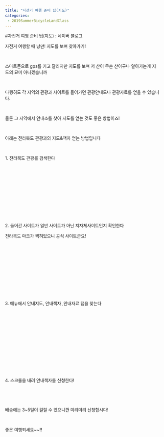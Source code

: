 ```yaml
---
title: "자전거 여행 준비 팁(지도)"
categories:
 - 2019SummerBicycleLandClass
---
```

#자전거 여행 준비 팁(지도) : 네이버 블로그
<div class="wrap_rabbit pcol2 _param(1) _postViewArea221565686137" id="post-view221565686137">
<!-- Rabbit HTML --><div class="se-viewer se-theme-default" lang="ko-KR">
<!-- SE_DOC_HEADER_END -->
<div class="se-main-container">
<div class="se-component se-text se-l-default" id="SE-64d8e93c-a580-4626-80ed-e64f84a078f3">
<div class="se-component-content">
<div class="se-section se-section-text se-l-default">
<div class="se-module se-module-text"><!-- SE-TEXT { --><p class="se-text-paragraph se-text-paragraph-align-" id="SE-29399a64-a65a-45de-906c-2a3579e824c7" style=""><span class="se-fs- se-ff-" id="SE-a1ac44de-13cf-494b-bc1d-656ecdc4527a" style="">자전거 여행할 때 낭만! 지도를 보며 찾아가기!</span></p><!-- } SE-TEXT --><!-- SE-TEXT { --><p class="se-text-paragraph se-text-paragraph-align-" id="SE-4f439cd4-9e1c-48ff-b297-30db5afe3e1d" style=""><span class="se-fs- se-ff-" id="SE-acff30b9-c8d7-4371-85c5-b6e3cfb809dd" style="">​</span></p><!-- } SE-TEXT --><!-- SE-TEXT { --><p class="se-text-paragraph se-text-paragraph-align-" id="SE-26266f57-9d36-469f-bb8c-9cbe5b6c88ed" style=""><span class="se-fs- se-ff-" id="SE-fe7a5f71-e3b3-422c-ac2c-cfa96cba89ed" style="">스마트폰으로 gps를 키고 달리지만 지도를 보며 저 산이 무슨 산이구나 알아가는게 지도의 묘미 아니겠습니까</span></p><!-- } SE-TEXT --><!-- SE-TEXT { --><p class="se-text-paragraph se-text-paragraph-align-" id="SE-a8b88160-e5ba-40d5-94e9-22c4534ec88e" style=""><span class="se-fs- se-ff-" id="SE-56d6cdd1-e2c2-4156-b882-5fabf8142ae4" style="">​</span></p><!-- } SE-TEXT --><!-- SE-TEXT { --><p class="se-text-paragraph se-text-paragraph-align-" id="SE-1695fbe0-4a8c-44bf-8842-492720e64032" style=""><span class="se-fs- se-ff-" id="SE-82f4d427-8e05-4e8e-966b-b619c497b59a" style="">다행히도 각 지역의 관광과 사이트를 들어가면 관광안내도나 관광자료를 얻을 수 있습니다.</span></p><!-- } SE-TEXT --><!-- SE-TEXT { --><p class="se-text-paragraph se-text-paragraph-align-" id="SE-74848174-9d65-4bba-b82f-c90ebda28547" style=""><span class="se-fs- se-ff-" id="SE-c8696ad0-ff5b-4b29-ab26-77bd0c0d281d" style="">​</span></p><!-- } SE-TEXT --><!-- SE-TEXT { --><p class="se-text-paragraph se-text-paragraph-align-" id="SE-a4137411-6a48-417d-a301-db28b880d90a" style=""><span class="se-fs- se-ff-" id="SE-8c9fd7a5-1292-4396-a7e0-a8e2b7dae1d4" style="">물론 그 지역에서 안내소를 찾아 지도를 얻는 것도 좋은 방법이죠!</span></p><!-- } SE-TEXT --><!-- SE-TEXT { --><p class="se-text-paragraph se-text-paragraph-align-" id="SE-aad1a8be-0d5e-48fa-8a7a-ade85600cf7c" style=""><span class="se-fs- se-ff-" id="SE-0a5bbba2-71df-467f-8196-8ae8795d5fb8" style="">​</span></p><!-- } SE-TEXT --><!-- SE-TEXT { --><p class="se-text-paragraph se-text-paragraph-align-" id="SE-e6cec40d-d225-4945-a054-4c1788394a53" style=""><span class="se-fs- se-ff-" id="SE-61eb9c58-a75e-47df-befb-18ad812b30d2" style="">아래는 전라북도 관광과의 지도&amp;책자 얻는 방법입니다</span></p><!-- } SE-TEXT --><!-- SE-TEXT { --><p class="se-text-paragraph se-text-paragraph-align-" id="SE-f802e2ab-3150-4db0-a50c-2cfd9f813e0d" style=""><span class="se-fs- se-ff-" id="SE-f6f8d677-2320-4487-a599-2c472613975d" style="">​</span></p><!-- } SE-TEXT --><!-- SE-TEXT { --><p class="se-text-paragraph se-text-paragraph-align-" id="SE-f566ebed-acbb-446a-89dc-db3d93355b87" style=""><span class="se-fs- se-ff-" id="SE-6d61f86f-e75e-4fa0-9c30-b1ef060dea93" style="">1. 전라북도 관광를 검색한다</span></p><!-- } SE-TEXT --></div>
</div>
</div>
</div> <div class="se-component se-image se-l-default" id="SE-70e219bf-b2b6-46a0-94a8-3f89b5193da7">
<div class="se-component-content se-component-content-fit">
<div class="se-section se-section-image se-l-default se-section-align-">
<a class="se-module se-module-image __se_image_link __se_link" data-linkdata='{"id" : "SE-70e219bf-b2b6-46a0-94a8-3f89b5193da7", "src" : "https://postfiles.pstatic.net/MjAxOTA2MTlfMTA1/MDAxNTYwOTE2NzIzNTEw.tdvx51oLthvRdJIKbdpx5wGHR7KG9szEUNL882tgJ38g.PB6CniDqLF9oy8ah4wjpFC6ntGCuXIw5xiU5lwgJnsUg.PNG.dls32208/image.png", "linkUse" : "false", "link" : ""}' data-linktype="img" href="#" onclick="return false;" style=" ">
<img alt="" class="se-image-resource" data-height="313" data-lazy-src="https://postfiles.pstatic.net/MjAxOTA2MTlfMTA1/MDAxNTYwOTE2NzIzNTEw.tdvx51oLthvRdJIKbdpx5wGHR7KG9szEUNL882tgJ38g.PB6CniDqLF9oy8ah4wjpFC6ntGCuXIw5xiU5lwgJnsUg.PNG.dls32208/image.png?type=w966" data-width="693" src="https://raw.githubusercontent.com/rage147-OwO/rage147-OwO.github.io/master/_images/images/2019-6-19-자전거 여행 준비 팁(지도)/0.png">
</a> </div>
</div>
</div> <div class="se-component se-text se-l-default" id="SE-d4f66998-209f-4d58-9613-64bb0850289e">
<div class="se-component-content">
<div class="se-section se-section-text se-l-default">
<div class="se-module se-module-text"><!-- SE-TEXT { --><p class="se-text-paragraph se-text-paragraph-align-" id="SE-ee0e34f5-61bb-4ab3-be19-715acf7f29e6" style=""><span class="se-fs- se-ff-" id="SE-e8b91a25-eca3-45d3-9152-d03185e6166f" style="">​</span></p><!-- } SE-TEXT --><!-- SE-TEXT { --><p class="se-text-paragraph se-text-paragraph-align-" id="SE-4f310d15-0225-4cec-9ecf-dfd34650d4bc" style=""><span class="se-fs- se-ff-" id="SE-83e0cbbf-c2d7-42bd-8fce-f15674bc7a5f" style="">​</span></p><!-- } SE-TEXT --><!-- SE-TEXT { --><p class="se-text-paragraph se-text-paragraph-align-" id="SE-7ded85c7-dd6b-4746-aa55-67df0ea0b61d" style=""><span class="se-fs- se-ff-" id="SE-0d5083fc-eaf6-4bb9-be13-6b2a211564a7" style="">​</span></p><!-- } SE-TEXT --><!-- SE-TEXT { --><p class="se-text-paragraph se-text-paragraph-align-" id="SE-2c1b251d-5eb6-4de3-84b0-6f23322cddc2" style=""><span class="se-fs- se-ff-" id="SE-1eb8e90f-aab7-456a-ab38-8f670fb8363a" style="">​</span></p><!-- } SE-TEXT --><!-- SE-TEXT { --><p class="se-text-paragraph se-text-paragraph-align-" id="SE-c0c743c0-a5b4-4995-8058-df8197545f87" style=""><span class="se-fs- se-ff-" id="SE-fc82c326-4083-4238-b2db-56981c4b3d7f" style="">​</span></p><!-- } SE-TEXT --><!-- SE-TEXT { --><p class="se-text-paragraph se-text-paragraph-align-" id="SE-527e83ca-3443-4ca6-ae4f-c6c5e0205a31" style=""><span class="se-fs- se-ff-" id="SE-afb6eab7-4a83-4d64-b6bc-d5c521ef615b" style="">2. 들어간 사이트가 일반 사이트가 아닌 지자체사이트인지 확인한다</span></p><!-- } SE-TEXT --><!-- SE-TEXT { --><p class="se-text-paragraph se-text-paragraph-align-" id="SE-f5adef5f-cbe5-4f9d-9f4b-b0f816bdbac6" style=""><span class="se-fs- se-ff-" id="SE-bcb97b5f-2371-4a25-a913-08c9b07ad29d" style="">전라북도 마크가 찍혀있으니 공식 사이트군요!</span></p><!-- } SE-TEXT --></div>
</div>
</div>
</div> <div class="se-component se-image se-l-default" id="SE-53bd2fc4-c259-4a3a-b725-043b443594cc">
<div class="se-component-content se-component-content-fit">
<div class="se-section se-section-image se-l-default se-section-align-">
<a class="se-module se-module-image __se_image_link __se_link" data-linkdata='{"id" : "SE-53bd2fc4-c259-4a3a-b725-043b443594cc", "src" : "https://postfiles.pstatic.net/MjAxOTA2MTlfNzEg/MDAxNTYwOTE2ODE2ODE1.Uy95vPkQcBR_4INgsxJdm9LS9qTCqCQkMzGmdiwSHk4g.swBTDlZ60VO64its_BxEzt8weF4VTX_p6zPaIIpjXUcg.PNG.dls32208/image.png", "linkUse" : "false", "link" : ""}' data-linktype="img" href="#" onclick="return false;" style=" ">
<img alt="" class="se-image-resource" data-height="311" data-lazy-src="https://postfiles.pstatic.net/MjAxOTA2MTlfNzEg/MDAxNTYwOTE2ODE2ODE1.Uy95vPkQcBR_4INgsxJdm9LS9qTCqCQkMzGmdiwSHk4g.swBTDlZ60VO64its_BxEzt8weF4VTX_p6zPaIIpjXUcg.PNG.dls32208/image.png?type=w966" data-width="693" src="https://raw.githubusercontent.com/rage147-OwO/rage147-OwO.github.io/master/_images/images/2019-6-19-자전거 여행 준비 팁(지도)/1.png">
</a> </div>
</div>
</div> <div class="se-component se-text se-l-default" id="SE-89405371-921c-41a5-bc0f-27b392aa3225">
<div class="se-component-content">
<div class="se-section se-section-text se-l-default">
<div class="se-module se-module-text"><!-- SE-TEXT { --><p class="se-text-paragraph se-text-paragraph-align-" id="SE-41485fc9-f2e2-42f5-a4dc-9fbb3402bd87" style=""><span class="se-fs- se-ff-" id="SE-65d8e8f9-9675-4e33-b111-94400cffb2a4" style="">​</span></p><!-- } SE-TEXT --><!-- SE-TEXT { --><p class="se-text-paragraph se-text-paragraph-align-" id="SE-1e9bdac4-0291-4da3-b852-6e2b2feaa888" style=""><span class="se-fs- se-ff-" id="SE-fed84e92-7f29-4fe7-8530-cb339ca13b33" style="">​</span></p><!-- } SE-TEXT --><!-- SE-TEXT { --><p class="se-text-paragraph se-text-paragraph-align-" id="SE-be592cf5-f927-4e21-a7bd-2f3484336f64" style=""><span class="se-fs- se-ff-" id="SE-d6f003b8-da1e-474f-aa7b-bb9d6fd24252" style="">​</span></p><!-- } SE-TEXT --><!-- SE-TEXT { --><p class="se-text-paragraph se-text-paragraph-align-" id="SE-f8bf229e-f00e-4d07-bd92-8299378ce03c" style=""><span class="se-fs- se-ff-" id="SE-0c578813-015f-4e74-b69d-f7d347f9ec6e" style="">​</span></p><!-- } SE-TEXT --><!-- SE-TEXT { --><p class="se-text-paragraph se-text-paragraph-align-" id="SE-b6410d72-8f2c-4a12-b073-8941e46bac4a" style=""><span class="se-fs- se-ff-" id="SE-c3cb963f-5bf6-4363-9e49-640408df485c" style="">​</span></p><!-- } SE-TEXT --><!-- SE-TEXT { --><p class="se-text-paragraph se-text-paragraph-align-" id="SE-da524fde-f8e5-4b1f-8805-f7703985a30a" style=""><span class="se-fs- se-ff-" id="SE-d0ee7162-90a9-4e10-a3e4-27231253bd59" style="">3. 메뉴에서 안내지도, 안내책자 ,안내자료 탭을 찾는다</span></p><!-- } SE-TEXT --></div>
</div>
</div>
</div> <div class="se-component se-image se-l-default" id="SE-3ce8776d-28f8-4b2a-a476-42126ba81388">
<div class="se-component-content se-component-content-fit">
<div class="se-section se-section-image se-l-default se-section-align-">
<a class="se-module se-module-image __se_image_link __se_link" data-linkdata='{"id" : "SE-3ce8776d-28f8-4b2a-a476-42126ba81388", "src" : "https://postfiles.pstatic.net/MjAxOTA2MTlfOTgg/MDAxNTYwOTE2OTM1MzUx.ouCNRwMyBzys7TsKlGZZlFPnfUuxQI7wcA9Ow2Lkov0g.3X82m722pf96XcpRBIJi3SHfq-lJ8EK50RFTjW5Qp7gg.PNG.dls32208/image.png", "linkUse" : "false", "link" : ""}' data-linktype="img" href="#" onclick="return false;" style=" ">
<img alt="" class="se-image-resource" data-height="251" data-lazy-src="https://postfiles.pstatic.net/MjAxOTA2MTlfOTgg/MDAxNTYwOTE2OTM1MzUx.ouCNRwMyBzys7TsKlGZZlFPnfUuxQI7wcA9Ow2Lkov0g.3X82m722pf96XcpRBIJi3SHfq-lJ8EK50RFTjW5Qp7gg.PNG.dls32208/image.png?type=w966" data-width="693" src="https://raw.githubusercontent.com/rage147-OwO/rage147-OwO.github.io/master/_images/images/2019-6-19-자전거 여행 준비 팁(지도)/2.png">
</a> </div>
</div>
</div> <div class="se-component se-text se-l-default" id="SE-3f55c212-5125-4305-8201-daef6668d01a">
<div class="se-component-content">
<div class="se-section se-section-text se-l-default">
<div class="se-module se-module-text"><!-- SE-TEXT { --><p class="se-text-paragraph se-text-paragraph-align-" id="SE-543a31b4-6c42-4746-a051-6e6c7a1f30f3" style=""><span class="se-fs- se-ff-" id="SE-6d4a3abb-1602-435b-9187-cc459c1def62" style="">​</span></p><!-- } SE-TEXT --><!-- SE-TEXT { --><p class="se-text-paragraph se-text-paragraph-align-" id="SE-97e53edc-7b71-4f51-a265-9447983d7201" style=""><span class="se-fs- se-ff-" id="SE-0f11d1e6-754d-41b2-ba41-3e21db9a7481" style="">​</span></p><!-- } SE-TEXT --><!-- SE-TEXT { --><p class="se-text-paragraph se-text-paragraph-align-" id="SE-233bbd2e-e070-44a5-b456-0e2df8147fe3" style=""><span class="se-fs- se-ff-" id="SE-e66daff5-b66d-4e7b-ace0-896bad1fb4dd" style="">​</span></p><!-- } SE-TEXT --><!-- SE-TEXT { --><p class="se-text-paragraph se-text-paragraph-align-" id="SE-01e6f7bc-faf8-45d7-9d08-72ee1e29e097" style=""><span class="se-fs- se-ff-" id="SE-229359d5-ee04-4bfd-bcbf-db4040b0a7d4" style="">​</span></p><!-- } SE-TEXT --><!-- SE-TEXT { --><p class="se-text-paragraph se-text-paragraph-align-" id="SE-bd06d0db-7f94-40a6-99b0-449b0bb0858d" style=""><span class="se-fs- se-ff-" id="SE-386c4334-428f-4128-8fa3-610be05c30e1" style="">​</span></p><!-- } SE-TEXT --><!-- SE-TEXT { --><p class="se-text-paragraph se-text-paragraph-align-" id="SE-e7257cc6-01e2-46f9-9737-7fb4129ae47e" style=""><span class="se-fs- se-ff-" id="SE-bc9658eb-5367-4c31-8544-b02cf0753d18" style="">​</span></p><!-- } SE-TEXT --><!-- SE-TEXT { --><p class="se-text-paragraph se-text-paragraph-align-" id="SE-598155be-a4c4-4fe5-84db-4e66b331ba61" style=""><span class="se-fs- se-ff-" id="SE-40169c41-1573-4954-b7d1-8d5927272ec1" style="">4. 스크롤을 내려 안내책자를 신청한다!</span></p><!-- } SE-TEXT --></div>
</div>
</div>
</div> <div class="se-component se-image se-l-default" id="SE-824b559b-ec00-4279-a5ab-79535b294027">
<div class="se-component-content se-component-content-fit">
<div class="se-section se-section-image se-l-default se-section-align-">
<a class="se-module se-module-image __se_image_link __se_link" data-linkdata='{"id" : "SE-824b559b-ec00-4279-a5ab-79535b294027", "src" : "https://postfiles.pstatic.net/MjAxOTA2MTlfNTMg/MDAxNTYwOTE3MDIxNDg1.3bv77C_vNy0TuhBR9g5CMppfyLpkDW4WiX68kgnbyHUg.sKr4_4eLLHOKNI52ITdGhuNLjM-eizc6JlxvYTU0cz0g.PNG.dls32208/image.png", "linkUse" : "false", "link" : ""}' data-linktype="img" href="#" onclick="return false;" style=" ">
<img alt="" class="se-image-resource" data-height="355" data-lazy-src="https://postfiles.pstatic.net/MjAxOTA2MTlfNTMg/MDAxNTYwOTE3MDIxNDg1.3bv77C_vNy0TuhBR9g5CMppfyLpkDW4WiX68kgnbyHUg.sKr4_4eLLHOKNI52ITdGhuNLjM-eizc6JlxvYTU0cz0g.PNG.dls32208/image.png?type=w966" data-width="693" src="https://raw.githubusercontent.com/rage147-OwO/rage147-OwO.github.io/master/_images/images/2019-6-19-자전거 여행 준비 팁(지도)/3.png">
</a> </div>
</div>
</div> <div class="se-component se-text se-l-default" id="SE-0a894648-a1b6-4e2f-acd2-27ac03c4cb5a">
<div class="se-component-content">
<div class="se-section se-section-text se-l-default">
<div class="se-module se-module-text"><!-- SE-TEXT { --><p class="se-text-paragraph se-text-paragraph-align-" id="SE-b1fa97ff-1c15-40aa-b1b7-e7bb763b7a70" style=""><span class="se-fs- se-ff-" id="SE-f8b29a62-9b6f-4a80-94df-708d5d0c6085" style="">​</span></p><!-- } SE-TEXT --><!-- SE-TEXT { --><p class="se-text-paragraph se-text-paragraph-align-" id="SE-8ffe2b05-d17d-434c-a8e1-f4f18dbae69e" style=""><span class="se-fs- se-ff-" id="SE-60d2a6df-8d2c-467d-b3fe-bbd5f0083a98" style="">배송에는 3~5일이 걸릴 수 있으니깐 미리미리 신청합시다!</span></p><!-- } SE-TEXT --><!-- SE-TEXT { --><p class="se-text-paragraph se-text-paragraph-align-" id="SE-625307a1-fbe8-4097-9402-40227ff1bf6d" style=""><span class="se-fs- se-ff-" id="SE-633a8530-86e2-49b6-8d5f-47671a26060b" style="">​</span></p><!-- } SE-TEXT --><!-- SE-TEXT { --><p class="se-text-paragraph se-text-paragraph-align-" id="SE-ec1d41c3-103e-4067-9e7d-62756f4fe5d6" style=""><span class="se-fs- se-ff-" id="SE-f2808fce-3eeb-4d28-b1c5-3183a9a9c151" style="">좋은 여행되세요~~!!</span></p><!-- } SE-TEXT --></div>
</div>
</div>
</div> </div>
</div>
</div>